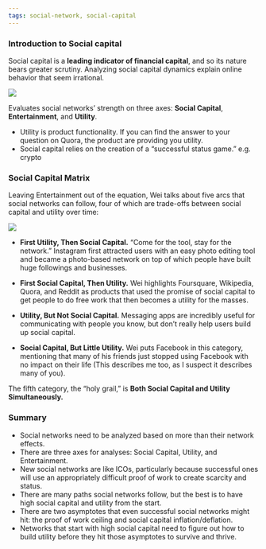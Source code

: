 ```yaml
---
tags: social-network, social-capital
---
```


### Introduction to Social capital

Social capital is a **leading indicator of financial capital**, and so its
nature bears greater scrutiny. Analyzing social capital dynamics explain online
behavior that seem irrational.

![](https://cdn.substack.com/image/fetch/f_auto,q_auto:good,fl_progressive:steep/https%3A%2F%2Fbucketeer-e05bbc84-baa3-437e-9518-adb32be77984.s3.amazonaws.com%2Fpublic%2Fimages%2F3d47658b-0220-4672-9aa0-5a5e8c28c4c8_799x640.png)

Evaluates social networks’ strength on three axes: **Social Capital**,
**Entertainment**, and **Utility**.

- Utility is product functionality. If you can find the answer to your question
  on Quora, the product are providing you utility.
- Social capital relies on the creation of a “successful status game.” e.g.
  crypto

### Social Capital Matrix

Leaving Entertainment out of the equation, Wei talks about five arcs that social
networks can follow, four of which are trade-offs between social capital and
utility over time:

![](https://cdn.substack.com/image/fetch/f_auto,q_auto:good,fl_progressive:steep/https%3A%2F%2Fbucketeer-e05bbc84-baa3-437e-9518-adb32be77984.s3.amazonaws.com%2Fpublic%2Fimages%2Fabf52794-aa11-4986-b2d7-0f6452774a30_1600x303.png)

- **First Utility, Then Social Capital.** “Come for the tool, stay for the
  network.” Instagram first attracted users with an easy photo editing tool and
  became a photo-based network on top of which people have built huge followings
  and businesses.

- **First Social Capital, Then Utility.** Wei highlights Foursquare, Wikipedia,
  Quora, and Reddit as products that used the promise of social capital to get
  people to do free work that then becomes a utility for the masses.

- **Utility, But Not Social Capital.** Messaging apps are incredibly useful for
  communicating with people you know, but don’t really help users build up
  social capital.

- **Social Capital, But Little Utility.** Wei puts Facebook in this category,
  mentioning that many of his friends just stopped using Facebook with no impact
  on their life (This describes me too, as I suspect it describes many of you).

The fifth category, the “holy grail,” is **Both Social Capital and Utility
Simultaneously.**

### Summary

- Social networks need to be analyzed based on more than their network effects.
- There are three axes for analyses: Social Capital, Utility, and Entertainment.
- New social networks are like ICOs, particularly because successful ones will
  use an appropriately difficult proof of work to create scarcity and status.
- There are many paths social networks follow, but the best is to have high
  social capital and utility from the start.
- There are two asymptotes that even successful social networks might hit: the
  proof of work ceiling and social capital inflation/deflation.
- Networks that start with high social capital need to figure out how to build
  utility before they hit those asymptotes to survive and thrive.
